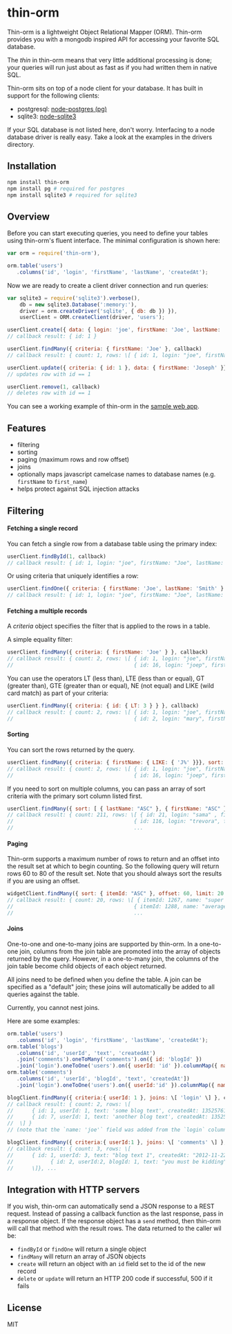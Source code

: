 # thin-orm

Thin-orm is a lightweight Object Relational Mapper (ORM). Thin-orm provides you with a
mongodb inspired API for accessing your favorite SQL database.

The _thin_ in thin-orm means that very little additional processing is done; your queries will run
just about as fast as if you had written them in native SQL.

Thin-orm sits on top of a node client for your database. It has built in support for the following clients:

* postgresql: [node-postgres (pg)](https://github.com/brianc/node-postgres)
* sqlite3: [node-sqlite3](https://github.com/developmentseed/node-sqlite3)

If your SQL database is not listed here, don't worry. Interfacing to a node database driver is
really easy. Take a look at the examples in the drivers directory.


## Installation

```bash
npm install thin-orm
npm install pg # required for postgres
npm install sqlite3 # required for sqlite3
```

## Overview

Before you can start executing queries, you need to define your tables using thin-orm's fluent
interface. The minimal configuration is shown here:

```js
var orm = require('thin-orm'),

orm.table('users')
   .columns('id', 'login', 'firstName', 'lastName', 'createdAt');
```

Now we are ready to create a client driver connection and run queries:

```js
var sqlite3 = require('sqlite3').verbose(),
    db = new sqlite3.Database(':memory:'),
    driver = orm.createDriver('sqlite', { db: db }) }),
    userClient = ORM.createClient(driver, 'users');

userClient.create({ data: { login: 'joe', firstName: 'Joe', lastName: 'Smith'}}, callback);
// callback result: { id: 1 }

userClient.findMany({ criteria: { firstName: 'Joe' }, callback)
// callback result: { count: 1, rows: \[ { id: 1, login: "joe", firstName: "Joe", lastName: "Smith" } \] }

userClient.update({ criteria: { id: 1 }, data: { firstName: 'Joseph' }}, callback)
// updates row with id == 1

userClient.remove(1, callback)
// deletes row with id == 1
```

You can see a working example of thin-orm in the [sample web app](https://github.com/on-point/nodecellar).

## Features

* filtering
* sorting
* paging (maximum rows and row offset)
* joins
* optionally maps javascript camelcase names to database names (e.g. `firstName` to `first_name`)
* helps protect against SQL injection attacks

## Filtering

#### Fetching a single record

You can fetch a single row from a database table using the primary index:

```js
userClient.findById(1, callback)
// callback result: { id: 1, login: "joe", firstName: "Joe", lastName: "Smith" }
```

Or using criteria that uniquely identifies a row:

```js
userClient.findOne({ criteria: { firstName: 'Joe', lastName: 'Smith' } }, callback)
// callback result: { id: 1, login: "joe", firstName: "Joe", lastName: "Smith" }
```

#### Fetching a multiple records

A *criteria* object specifies the filter that is applied to the rows in a table.

A simple equality filter:

```js
userClient.findMany({ criteria: { firstName: 'Joe' } }, callback)
// callback result: { count: 2, rows: \[ { id: 1, login: "joe", firstName: "Joe", lastName: "Smith" }
//                                       { id: 16, login: "joep", firstName: "Joe", lastName: "Peters" } \] }
```

You can use the operators LT (less than), LTE (less than or equal), GT (greater than), GTE (greater than or equal),
NE (not equal) and LIKE (wild card match) as part of your criteria:

```js
userClient.findMany({ criteria: { id: { LT: 3 } } }, callback)
// callback result: { count: 2, rows: \[ { id: 1, login: "joe", firstName: "Joe", lastName: "Smith" }
//                                       { id: 2, login: "mary", firstName: "Mary", lastName: "Katz" } \] }
```

#### Sorting

You can sort the rows returned by the query.

```js
userClient.findMany({ criteria: { firstName: { LIKE: { 'J%' }}}, sort: { lastName: "DESC" }}, callback);
// callback result: { count: 2, rows: \[ { id: 1, login: "joe", firstName: "Joe", lastName: "Smith" }
//                                       { id: 16, login: "joep", firstName: "Joe", lastName: "Peters" } \] }
```

If you need to sort on multiple columns, you can pass an array of sort criteria with the primary sort
column listed first.

```js
userClient.findMany({ sort: [ { lastName: "ASC" }, { firstName: "ASC" } ] }, callback);
// callback result: { count: 211, rows: \[ { id: 21, login: "sama" , firstName: "Sam", lastName: "Abrams" }
//                                       { id: 116, login: "trevora", firstName: "Trevor", lastName: "Abrams" }
//                                       ...                                                                    \] }
```

#### Paging

Thin-orm supports a maximum number of rows to return and an offset into the result set at
which to begin counting. So the following query will return rows 60 to 80 of the result set.
Note that you should always sort the results if you are using an offset.

```js
widgetClient.findMany({ sort: { itemId: "ASC" }, offset: 60, limit: 20 }, callback);
// callback result: { count: 20, rows: \[ { itemId: 1267, name: "super deluxe widget", price: 24.99 }
//                                       { itemId: 1288, name: "average ordinary widget", price: 14.99 }
//                                       ...                                                                    \] }
```

#### Joins

One-to-one and one-to-many joins are supported by thin-orm. In a one-to-one join, columns from the join
table are promoted into the array of objects returned by the query. However, in a one-to-many
join, the columns of the join table become child objects of each object returned.

All joins need to be defined when you define the table. A join can be specified as a "default" join; these
joins will automatically be added to all queries against the table.

Currently, you cannot nest joins.

Here are some examples:

```js
orm.table('users')
   .columns('id', 'login', 'firstName', 'lastName', 'createdAt');
orm.table('blogs')
   .columns('id', 'userId', 'text', 'createdAt')
   .join('comments').oneToMany('comments').on({ id: 'blogId' })
   .join('login').oneToOne('users').on({ userId: 'id' }).columnMap({ name: 'login' });
orm.table('comments')
   .columns('id', 'userId', 'blogId', 'text', 'createdAt'])
   .join('login').oneToOne('users').on({ userId:'id' }).columnMap({ name:'login' }).default();

blogClient.findMany({ criteria:{ userId: 1 }, joins: \[ 'login' \] }, callback);
// callback result: { count: 2, rows: \[
//      { id: 1, userId: 1, text: 'some blog text', createdAt: 1352576196772, name: 'joe' }
//      { id: 7, userId: 1, text: 'another blog text', createdAt: 135257633821, name: 'joe' }
//  \] }
// (note that the `name: 'joe'` field was added from the `login` column of the `users` table)

blogClient.findMany({ criteria:{ userId:1 }, joins: \[ 'comments' \] }, callback);
// callback result: { count: 3, rows: \[
//      { id: 1, userId: 3, text: "blog text 1", createdAt: "2012-11-22T00:00:00.000Z", name : "samuel", comments:\[
//            { id: 2, userId:2, blogId: 1, text: "you must be kidding", createdAt: "2012-11-22T00:00:00.000Z"}
//      \]}, ...
```

## Integration with HTTP servers

If you wish, thin-orm can automatically send a JSON response to a REST request. Instead of passing a callback
function as the last response, pass in a response object. If the response object has a `send` method, then
thin-orm will call that method with the result rows. The data returned to the caller wil be:

* `findById` or `findOne` will return a single object
* `findMany` will return an array of JSON objects
* `create` will return an object with an `id` field set to the id of the new record
* `delete` or `update` will return an HTTP 200 code if successful, 500 if it fails

## License

MIT

